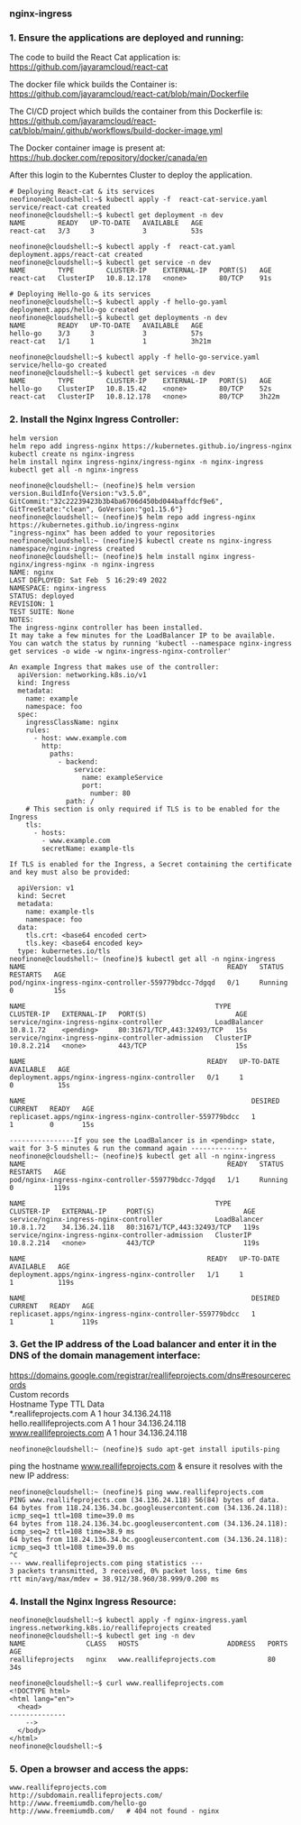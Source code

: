 ### nginx-ingress

### 1. Ensure the applications are **deployed** and running:

 The code to build the React Cat application is:   
  https://github.com/jayaramcloud/react-cat

 The docker file whick builds the Container is:   
   https://github.com/jayaramcloud/react-cat/blob/main/Dockerfile

 The CI/CD project which builds the container from this Dockerfile is:   
  https://github.com/jayaramcloud/react-cat/blob/main/.github/workflows/build-docker-image.yml 

 The Docker container image is present at:   
  https://hub.docker.com/repository/docker/canada/en

 After this login to the Kuberntes Cluster to deploy the application.
```
# Deploying React-cat & its services
neofinone@cloudshell:~$ kubectl apply -f  react-cat-service.yaml 
service/react-cat created
neofinone@cloudshell:~$ kubectl get deployment -n dev
NAME        READY   UP-TO-DATE   AVAILABLE   AGE
react-cat   3/3     3            3           53s

neofinone@cloudshell:~$ kubectl apply -f  react-cat.yaml         
deployment.apps/react-cat created
neofinone@cloudshell:~$ kubectl get service -n dev
NAME        TYPE        CLUSTER-IP    EXTERNAL-IP   PORT(S)   AGE
react-cat   ClusterIP   10.8.12.178   <none>        80/TCP    91s

# Deploying Hello-go & its services
neofinone@cloudshell:~$ kubectl apply -f hello-go.yaml 
deployment.apps/hello-go created
neofinone@cloudshell:~$ kubectl get deployments -n dev         
NAME        READY   UP-TO-DATE   AVAILABLE   AGE
hello-go    3/3     3            3           57s
react-cat   1/1     1            1           3h21m

neofinone@cloudshell:~$ kubectl apply -f hello-go-service.yaml 
service/hello-go created
neofinone@cloudshell:~$ kubectl get services -n dev
NAME        TYPE        CLUSTER-IP    EXTERNAL-IP   PORT(S)   AGE
hello-go    ClusterIP   10.8.15.42    <none>        80/TCP    52s
react-cat   ClusterIP   10.8.12.178   <none>        80/TCP    3h22m

```

### 2. Install the Nginx Ingress **Controller**:
```
helm version
helm repo add ingress-nginx https://kubernetes.github.io/ingress-nginx
kubectl create ns nginx-ingress
helm install nginx ingress-nginx/ingress-nginx -n nginx-ingress
kubectl get all -n nginx-ingress
```

```
neofinone@cloudshell:~ (neofine)$ helm version
version.BuildInfo{Version:"v3.5.0", GitCommit:"32c22239423b3b4ba6706d450bd044baffdcf9e6", GitTreeState:"clean", GoVersion:"go1.15.6"}
neofinone@cloudshell:~ (neofine)$ helm repo add ingress-nginx https://kubernetes.github.io/ingress-nginx
"ingress-nginx" has been added to your repositories
neofinone@cloudshell:~ (neofine)$ kubectl create ns nginx-ingress
namespace/nginx-ingress created
neofinone@cloudshell:~ (neofine)$ helm install nginx ingress-nginx/ingress-nginx -n nginx-ingress
NAME: nginx
LAST DEPLOYED: Sat Feb  5 16:29:49 2022
NAMESPACE: nginx-ingress
STATUS: deployed
REVISION: 1
TEST SUITE: None
NOTES:
The ingress-nginx controller has been installed.
It may take a few minutes for the LoadBalancer IP to be available.
You can watch the status by running 'kubectl --namespace nginx-ingress get services -o wide -w nginx-ingress-nginx-controller'

An example Ingress that makes use of the controller:
  apiVersion: networking.k8s.io/v1
  kind: Ingress
  metadata:
    name: example
    namespace: foo
  spec:
    ingressClassName: nginx
    rules:
      - host: www.example.com
        http:
          paths:
            - backend:
                service:
                  name: exampleService
                  port:
                    number: 80
              path: /
    # This section is only required if TLS is to be enabled for the Ingress
    tls:
      - hosts:
        - www.example.com
        secretName: example-tls

If TLS is enabled for the Ingress, a Secret containing the certificate and key must also be provided:

  apiVersion: v1
  kind: Secret
  metadata:
    name: example-tls
    namespace: foo
  data:
    tls.crt: <base64 encoded cert>
    tls.key: <base64 encoded key>
  type: kubernetes.io/tls
neofinone@cloudshell:~ (neofine)$ kubectl get all -n nginx-ingress
NAME                                                  READY   STATUS    RESTARTS   AGE
pod/nginx-ingress-nginx-controller-559779bdcc-7dgqd   0/1     Running   0          15s

NAME                                               TYPE           CLUSTER-IP   EXTERNAL-IP   PORT(S)                      AGE
service/nginx-ingress-nginx-controller             LoadBalancer   10.8.1.72    <pending>     80:31671/TCP,443:32493/TCP   15s
service/nginx-ingress-nginx-controller-admission   ClusterIP      10.8.2.214   <none>        443/TCP                      15s

NAME                                             READY   UP-TO-DATE   AVAILABLE   AGE
deployment.apps/nginx-ingress-nginx-controller   0/1     1            0           15s

NAME                                                        DESIRED   CURRENT   READY   AGE
replicaset.apps/nginx-ingress-nginx-controller-559779bdcc   1         1         0       15s

----------------If you see the LoadBalancer is in <pending> state, wait for 3-5 minutes & run the command again --------------
neofinone@cloudshell:~ (neofine)$ kubectl get all -n nginx-ingress
NAME                                                  READY   STATUS    RESTARTS   AGE
pod/nginx-ingress-nginx-controller-559779bdcc-7dgqd   1/1     Running   0          119s

NAME                                               TYPE           CLUSTER-IP   EXTERNAL-IP     PORT(S)                      AGE
service/nginx-ingress-nginx-controller             LoadBalancer   10.8.1.72    34.136.24.118   80:31671/TCP,443:32493/TCP   119s
service/nginx-ingress-nginx-controller-admission   ClusterIP      10.8.2.214   <none>          443/TCP                      119s

NAME                                             READY   UP-TO-DATE   AVAILABLE   AGE
deployment.apps/nginx-ingress-nginx-controller   1/1     1            1           119s

NAME                                                        DESIRED   CURRENT   READY   AGE
replicaset.apps/nginx-ingress-nginx-controller-559779bdcc   1         1         1       119s
```

### 3. Get the IP address of the Load balancer and enter it in the DNS of the domain management interface:
https://domains.google.com/registrar/reallifeprojects.com/dns#resourcerecords  
Custom records  
Hostname                  Type TTL           	Data  
*.reallifeprojects.com	    A	  1 hour	   34.136.24.118  
hello.reallifeprojects.com	A	  1 hour	   34.136.24.118  
www.reallifeprojects.com  	A	  1 hour	   34.136.24.118  

```
neofinone@cloudshell:~ (neofine)$ sudo apt-get install iputils-ping
```

ping the hostname  www.reallifeprojects.com & ensure it resolves with the new IP address:

```
neofinone@cloudshell:~ (neofine)$ ping www.reallifeprojects.com
PING www.reallifeprojects.com (34.136.24.118) 56(84) bytes of data.
64 bytes from 118.24.136.34.bc.googleusercontent.com (34.136.24.118): icmp_seq=1 ttl=108 time=39.0 ms
64 bytes from 118.24.136.34.bc.googleusercontent.com (34.136.24.118): icmp_seq=2 ttl=108 time=38.9 ms
64 bytes from 118.24.136.34.bc.googleusercontent.com (34.136.24.118): icmp_seq=3 ttl=108 time=39.0 ms
^C
--- www.reallifeprojects.com ping statistics ---
3 packets transmitted, 3 received, 0% packet loss, time 6ms
rtt min/avg/max/mdev = 38.912/38.960/38.999/0.200 ms
```

### 4. Install the Nginx Ingress **Resource**:
```
neofinone@cloudshell:~$ kubectl apply -f nginx-ingress.yaml 
ingress.networking.k8s.io/reallifeprojects created
neofinone@cloudshell:~$ kubectl get ing -n dev
NAME               CLASS   HOSTS                      ADDRESS   PORTS   AGE
reallifeprojects   nginx   www.reallifeprojects.com             80      34s

neofinone@cloudshell:~$ curl www.reallifeprojects.com
<!DOCTYPE html>
<html lang="en">
  <head>
--------------
    -->
  </body>
</html>
neofinone@cloudshell:~$ 
```

### 5. Open a browser and access the apps:
```
www.reallifeprojects.com
http://subdomain.reallifeprojects.com/
http://www.freemiumdb.com/hello-go
http://www.freemiumdb.com/   # 404 not found - nginx

```
